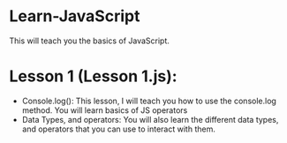 # Learn-JavaScript

This will teach you the basics of JavaScript.

# Lesson 1 (Lesson 1.js):
  - Console.log():
      This lesson, I will teach you how to use the console.log method. You will learn basics of JS operators
  - Data Types, and operators:
      You will also learn the different data types, and operators that you can use to interact with them.
